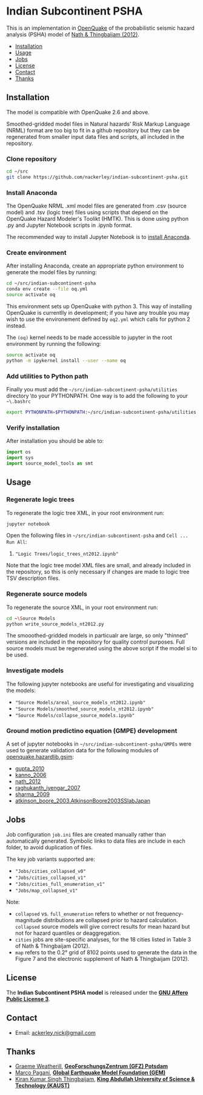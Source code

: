 # Indian Subcontinent PSHA 

This is an implementation in [OpenQuake](https://github.com/gem/oq-engine)
of the probabilistic seismic hazard analysis (PSHA) model of
[Nath & Thingbaijam (2012)](https://pubs.geoscienceworld.org/ssa/srl/article-abstract/83/1/135/143990).

* [Installation](#installation)
* [Usage](#usage)
* [Jobs](#jobs)
* [License](#license)
* [Contact](#contact)
* [Thanks](#thanks)

## Installation

The model is compatible with OpenQuake 2.6 and above.

Smoothed-gridded model files in Natural hazards’ Risk Markup Language (NRML)
format are too big to fit in a github repository but they
can be regenerated from smaller input data files and scripts, all included in
the repository.

### Clone repository

```bash
cd ~/src
git clone https://github.com/nackerley/indian-subcontinent-psha.git
```

### Install Anaconda

The OpenQuake NRML .xml model files are generated from .csv (source
model) and .tsv (logic tree) files using scripts that depend on the OpenQuake
Hazard Modeler's Toolikt (HMTK). This is done using python .py and Jupyter
Notebook scripts in .ipynb format.

The recommended way to install Jupyter
Notebook is to
[install Anaconda](https://docs.continuum.io/anaconda/install#linux-install).

### Create environment

After installing Anaconda, create an appropriate python environment to generate
the model files by running:

```bash
cd ~/src/indian-subcontinent-psha
conda env create --file oq.yml
source activate oq
```

This environment sets up OpenQuake with python 3. This way of installing
OpenQuake is currentlly in development; if you have any trouble you may wish to
use the environement defined by `oq2.yml` which calls for python 2 instead.

The `(oq)` kernel needs to be made accessible to jupyter in the root 
environment by running the following:
```bash
source activate oq
python -m ipykernel install --user --name oq
```
### Add utilities to Python path

Finally you must add the `~/src/indian-subcontinent-psha/utilities` directory
\to your PYTHONPATH. One way is to add the following to your `~\.bashrc`
```bash
export PYTHONPATH=$PYTHONPATH:~/src/indian-subcontinent-psha/utilities
```

### Verify installation

After installation you should be able to:
```python
import os
import sys
import source_model_tools as smt
```

## Usage

### Regenerate logic trees

To regenerate the logic tree XML, in your root environment run:
```bash
jupyter notebook
```

Open the following files in `~/src/indian-subcontinent-psha`
and `Cell ... Run All`:
1. `"Logic Trees/logic_trees_nt2012.ipynb"`

Note that the logic tree model XML files are small, and already included in
the repository, so this is only necessary if changes are made to
logic tree TSV description files.

### Regenerate source models

To regenerate the source XML, in your root environment run:
```bash
cd ~\Source Models
python write_source_models_nt2012.py
```
The smooothed-gridded models in particualr are large, so only "thinned"
versions are included in the repository for quality control purposes. Full
source models must be regenerated using the above script if the model si to
be used.

### Investigate models

The following jupyter notebooks are useful for investigating and visualizing
the models:

* `"Source Models/areal_source_models_nt2012.ipynb"`
* `"Source Models/smoothed_source_models_nt2012.ipynb"`
* `"Source Models/collapse_source_models.ipynb"`

### Ground motion predictino equation (GMPE) development

A set of jupyter notebooks in `~/src/indian-subcontinent-psha/GMPEs` were
used to generate validation data for the following modules of 
[openquake.hazardlib.gsim](https://docs.openquake.org/oq-engine/master/openquake.hazardlib.gsim.html):
* [gupta_2010](https://docs.openquake.org/oq-engine/master/openquake.hazardlib.gsim.html#module-openquake.hazardlib.gsim.gupta_2010)
* [kanno_2006](https://docs.openquake.org/oq-engine/master/openquake.hazardlib.gsim.html#module-openquake.hazardlib.gsim.kanno_2006)
* [nath_2012](https://docs.openquake.org/oq-engine/master/openquake.hazardlib.gsim.html#module-openquake.hazardlib.gsim.nath_2012)
* [raghukanth_iyengar_2007](https://docs.openquake.org/oq-engine/master/openquake.hazardlib.gsim.html#module-openquake.hazardlib.gsim.raghukanth_iyengar_2007)
* [sharma_2009](https://docs.openquake.org/oq-engine/master/openquake.hazardlib.gsim.html#module-openquake.hazardlib.gsim.sharma_2009)
* [atkinson_boore_2003.AtkinsonBoore2003SSlabJapan](https://docs.openquake.org/oq-engine/master/openquake.hazardlib.gsim.html#openquake.hazardlib.gsim.atkinson_boore_2003.AtkinsonBoore2003SSlabJapan)

## Jobs

Job configuration `job.ini` files are created manually rather than
automatically generated. Symbolic links to data files are include in each
folder, to avoid duplication of files.

The key job variants supported are:

* `"Jobs/cities_collapsed_v0"`
* `"Jobs/cities_collapsed_v1"`
* `"Jobs/cities_full_enumeration_v1"`
* `"Jobs/map_collapsed_v1"`

Note:
* `collapsed` vs. `full_enumeration` refers to whether or not
frequency-magnitude distributions are collapsed prior to hazard calculation.
`collapsed` source models will give correct results for mean hazard but not
for hazard quantiles or deaggregation.
* `cities` jobs are site-specific analyses, for the 18 cities listed
in Table 3 of Nath & Thingbaijam (2012).
* `map` refers to the 0.2° grid of 8102 points used to generate the data in the
Figure 7 and the electronic supplement of Nath & Thingbaijam (2012). 

## License

The **Indian Subcontinent PSHA model** is released under the
**[GNU Affero Public License 3](LICENSE.md)**.

## Contact

* Email: ackerley.nick@gmail.com

## Thanks

* [Graeme Weatherill](https://github.com/g-weatherill), **[GeoForschungsZentrum (GFZ) Potsdam](https://www.gfz-potsdam.de/)**
* [Marco Pagani](https://github.com/mmpagani), **[Global Earthquake Model Foundation (GEM)](http://gem.foundation)**
* [Kiran Kumar Singh Thingbaijam](https://ces.kaust.edu.sa/Pages/Kiran-Thingbaijam.aspx), **[King Abdullah University of Science & Technology (KAUST)](https://ces.kaust.edu.sa/)**
